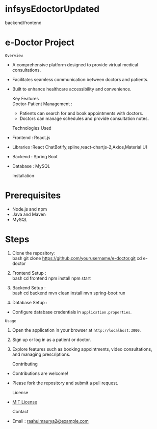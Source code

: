 # infsysEdoctorUpdated
backend/frontend
# e-Doctor Project  

    Overview    
- A comprehensive platform designed to provide virtual medical consultations.  
- Facilitates seamless communication between doctors and patients.  
- Built to enhance healthcare accessibility and convenience.  

    Key Features    
   Doctor-Patient Management  :  
   - Patients can search for and book appointments with doctors.  
   - Doctors can manage schedules and provide consultation notes.  

    Technologies Used    
-   Frontend  : React.js
-   Libraries :React ChatBotify,spline,react-chartjs-2,Axios,Material UI
-   Backend  : Spring Boot  
-   Database  : MySQL   

    Installation    

#  Prerequisites  
- Node.js and npm  
- Java and Maven  
- MySQL  

#  Steps  
1. Clone the repository:  
     bash
   git clone https://github.com/yourusername/e-doctor.git
   cd e-doctor
       
2.   Frontend Setup  :  
     bash
   cd frontend
   npm install
   npm start
       
3.   Backend Setup  :  
     bash
   cd backend
   mvn clean install
   mvn spring-boot:run
       

4.   Database Setup  :  
   - Configure database credentials in `application.properties`.  

    Usage    
1. Open the application in your browser at `http://localhost:3000`.  
2. Sign up or log in as a patient or doctor.  
3. Explore features such as booking appointments, video consultations, and managing prescriptions.  

    Contributing    
- Contributions are welcome!  
- Please fork the repository and submit a pull request.  

    License    
- [MIT License](LICENSE)  

    Contact    
-   Email  : raahulmaurya2@example.com  
    

